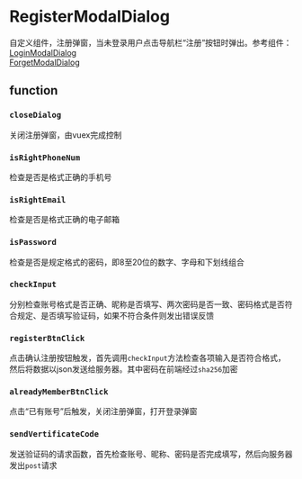 # RegisterModalDialog
自定义组件，注册弹窗，当未登录用户点击导航栏“注册”按钮时弹出。参考组件：  
[LoginModalDialog](LoginModalDialog.vue.md)   
[ForgetModalDialog](ForgetModalDialog.vue.md)  

## function
### ```closeDialog```
关闭注册弹窗，由vuex完成控制

### ```isRightPhoneNum```
检查是否是格式正确的手机号

### ```isRightEmail```
检查是否是格式正确的电子邮箱

### ```isPassword```
检查是否是规定格式的密码，即8至20位的数字、字母和下划线组合

### ```checkInput```
分别检查账号格式是否正确、昵称是否填写、两次密码是否一致、密码格式是否符合规定、是否填写验证码，如果不符合条件则发出错误反馈

### ```registerBtnClick```
点击确认注册按钮触发，首先调用```checkInput```方法检查各项输入是否符合格式，然后将数据以json发送给服务器。其中密码在前端经过```sha256```加密

### ```alreadyMemberBtnClick```
点击“已有账号”后触发，关闭注册弹窗，打开登录弹窗

### ```sendVertificateCode```
发送验证码的请求函数，首先检查账号、昵称、密码是否完成填写，然后向服务器发出```post```请求